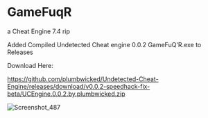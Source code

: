 # GameFuqR
a Cheat Engine 7.4 rip
  


Added Compiled Undetected Cheat engine 0.0.2 GameFuQ'R.exe to Releases 


Download Here:


https://github.com/plumbwicked/Undetected-Cheat-Engine/releases/download/v0.0.2-speedhack-fix-beta/UCEngine.0.0.2.by.plumbwicked.zip

![Screenshot_487](https://user-images.githubusercontent.com/62859332/164878639-a0e80cca-748a-4732-a17b-7f3ce107ed94.png)
